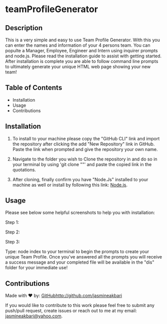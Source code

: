 # teamProfileGenerator

## Description

This is a very simple and easy to use Team Profile Generator. With this you can enter the names and information of your 4 persons team. You can populte a Manager, Employee, Engineer and Intern using inquirer prompts and node.js. Please read the installation guide to assist with getting started. After installation is complete you are able to follow command line prompts to ultimately generate your unique HTML web page showing your new team!

## Table of Contents

* Installation
* Usage
* Contributions

## Installation

1. To install to your machine please copy the "GitHub CLI" link and import the repository after clicking the add "New Repository" link in GitHub. Paste the link when prompted and give the repository your own name.

2. Navigate to the folder you wish to Clone the repository in and do so in your terminal by using 'git clone ""' and paste the copied link in the quotations.

3. After cloning, finally confirm you have "Node.Js" installed to your machine as well or install by following this link: [Node.js](https://nodejs.org/en/download/).

## Usage 

Please see below some helpful screenshots to help you with installation:

Step 1: 

Step 2:

Step 3:

Type: node index to your terminal to begin the prompts to create your unique Team Profile. Once you've answered all the prompts you will receive a success message and your completed file will be available in the "dis" folder for your immediate use!

## Contributions

Made with ❤️ by: [GitHub](http://github.com/jasmineakbari)http://github.com/jasmineakbari

If you would like to contribute to this work please feel free to submit any push/pull request, create issues or reach out to me at my email: jasmineakbari@yahoo.com.